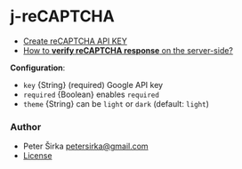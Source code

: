 # j-reCAPTCHA

- [Create reCAPTCHA API KEY](https://www.google.com/recaptcha/admin)
- [How to __verify reCAPTCHA response__ on the server-side?](https://blog.totaljs.com/blogs/tutorials/20161211-how-to-verify-recaptcha-with-help-of-total-js/)

__Configuration__:
- `key` {String} (required) Google API key
- `required` {Boolean} enables `required`
- `theme` {String} can be `light` or `dark` (default: `light`)

### Author

- Peter Širka <petersirka@gmail.com>
- [License](https://www.totaljs.com/license/)